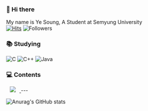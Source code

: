 
### 👋 Hi there
My name is Ye Soung, A Student at Semyung University
<br>
 [![Hits](https://hits.seeyoufarm.com/api/count/incr/badge.svg?url=https%3A%2F%2Fgithub.com%2FNoAys&count_bg=%2379C83D&title_bg=%23555555&icon=&icon_color=%23E7E7E7&title=hits&edge_flat=false)](https://hits.seeyoufarm.com)
![Followers](https://img.shields.io/github/followers/NoAys?style=social)
</br>

<!--
**NoAys/NoAys** is a ✨ _special_ ✨ repository because its `README.md` (this file) appears on your GitHub profile.

Here are some ideas to get you started:

- 🔭 I’m currently working on ...
- 🌱 I’m currently learning ...
- 👯 I’m looking to collaborate on ...
- 🤔 I’m looking for help with ...
- 💬 Ask me about ...
- 📫 How to reach me: ...
- 😄 Pronouns: ...
- ⚡ Fun fact: ...
-->





### 📚 Studying
![C](https://img.shields.io/badge/c-%2300599C.svg?style=flat-the-badge&logo=c&logoColor=white)
![C++](https://img.shields.io/badge/c++-%2300599C.svg?style=flat-the-badge&logo=c%2B%2B&logoColor=white)
![Java](https://img.shields.io/badge/java-%23ED8B00.svg?style=flat-the-badge&logo=java&logoColor=white)


<h3> 💻 Contents </h3>         
<a href="mailto:solluna9@semyung.ac.kr"> <img         src="https://img.shields.io/badge/Gmail-d14836?style=flat-square&logo=Gmail&logoColor=white&link=mailto:solluna9@semyung.ac.kr"        style="height : auto; margin-left : 10px; margin-right : 10px;"/>
 </a> 
---

![Anurag's GitHub stats](https://github-readme-stats.vercel.app/api?username=NoAys&theme=radical&show_icons=true)

